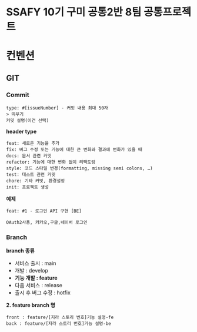 
# SSAFY 10기 구미 공통2반 8팀 공통프로젝트


# 컨벤션

## GIT

### Commit
```
type: #[issueNumber] - 커밋 내용 최대 50자
> 띄우기
커밋 설명(이건 선택)
```

**header type**


```
feat: 새로운 기능을 추가
fix: 버그 수정 또는 기능에 대한 큰 변화와 결과에 변화가 있을 때
docs: 문서 관련 커밋
refactor: 기능에 대한 변화 없이 리팩토링
style: 코드 스타일 변경(formatting, missing semi colons, …)
test: 테스트 관련 커밋
chore: 기타 커밋, 환경설정
init: 프로젝트 생성
```

**예제**

```
feat: #1 - 로그인 API 구현 [BE]  

OAuth2사용, 카카오,구글,네이버 로그인
```

### Branch

**branch 종류**
- 서비스 출시 : main
- 개발 : develop
- **기능 개발 : feature**
- 다음 서비스 : release
- 출시 후 버그 수정 : hotfix

**2. feature branch 명**
```
front : feature/[지라 스토리 번호]기능 설명-fe
back : feature/[지라 스토리 번호]기능 설명-be
```
